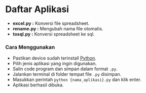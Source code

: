 # Daftar Aplikasi

-  **excel.py :** Konversi file spreadsheet.
-  **rename.py :** Mengubah nama file otomatis.
-  **tosql.py :** Konversi spreadsheet ke sql.

### Cara Menggunakan

-  Pastikan device sudah terinstall [Python](https://www.python.org/).
-  Pilih jenis aplikasi yang ingin digunakan.
-  Salin code program dan simpan dalam format `.py`.
-  Jalankan terminal di folder tempat file `.py` disimpan.
-  Masukkan perintah `python {nama_aplikasi}.py` dan klik enter.
-  Aplikasi berhasil dibuka.
